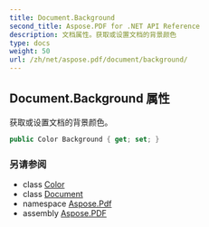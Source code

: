 ```yaml
---
title: Document.Background
second_title: Aspose.PDF for .NET API Reference
description: 文档属性。获取或设置文档的背景颜色
type: docs
weight: 50
url: /zh/net/aspose.pdf/document/background/
---
```

## Document.Background 属性

获取或设置文档的背景颜色。

```csharp
public Color Background { get; set; }
```

### 另请参阅

* class [Color](../../color/)
* class [Document](../)
* namespace [Aspose.Pdf](../../../aspose.pdf/)
* assembly [Aspose.PDF](../../../)